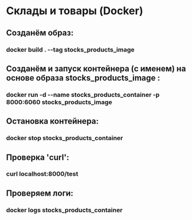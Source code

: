 # Склады и товары (Docker)


## Созданём образ: 
### docker build . --tag stocks_products_image


## Созданём и запуск контейнера (с именем) на основе образа stocks_products_image : 
### docker run -d --name stocks_products_container -p 8000:6060 stocks_products_image


## Остановка контейнера: 
### docker stop stocks_products_container


## Проверка 'curl':
### curl localhost:8000/test


## Проверяем логи: 
### docker logs stocks_products_container



